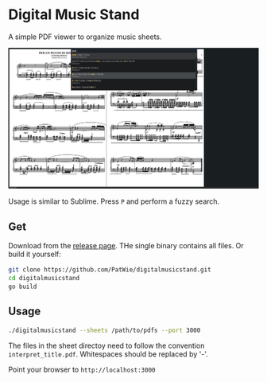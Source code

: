 # Digital Music Stand

A simple PDF viewer to organize music sheets.

<img src="./.github/digitalmusicstand_001.jpg" />

Usage is similar to Sublime. Press `P` and perform a fuzzy search.

## Get

Download from the [release page](https://github.com/PatWie/digitalmusicstand/releases). THe single binary contains all files.
Or build it yourself:

```bash
git clone https://github.com/PatWie/digitalmusicstand.git
cd digitalmusicstand
go build
```

## Usage

```bash
./digitalmusicstand --sheets /path/to/pdfs --port 3000
```

The files in the sheet directoy need to follow the convention `interpret_title.pdf`. Whitespaces should be replaced by '-'.

Point your browser to `http://localhost:3000`


